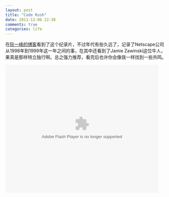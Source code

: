 ```yaml
---
layout: post
title: "Code Rush"
date: 2011-12-06 22:38
comments: true
categories: life
---
```

在[阮一峰的博客](http://www.ruanyifeng.com/blog/2009/09/code_rush.html "纪录片《Code Rush》")看到了这个纪录片，不过年代有些久远了，记录了Netscape公司从1998年到1999年这一年之间的事，在其中还看到了Jamie Zawinski这位牛人，果真是那样特立独行啊。总之强力推荐，看完后也许你会像我一样找到一些共鸣。

<embed src="http://player.youku.com/player.php/sid/XMTc5OTc5Njcy/v.swf" allowFullScreen="true" quality="high" width="480" height="400" align="middle" allowScriptAccess="always" type="application/x-shockwave-flash"></embed>
